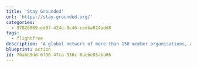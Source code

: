 ```yaml
---
title: 'Stay Grounded'
url: 'https://stay-grounded.org/'
categories:
  - 97826809-ed97-424c-9c46-cedba824add8
tags:
  - flightfree
description: 'A global network of more than 150 member organisations, among them local airport opposition and climate justice groups, NGOs, trade unions, initiatives fostering alternatives to aviation like night trains, and organisations supporting communities which struggle against offset projects or biofuel plantations'
blueprint: action
id: 70abb5dd-0f90-47ca-936c-0aebe85aba06
---
```

